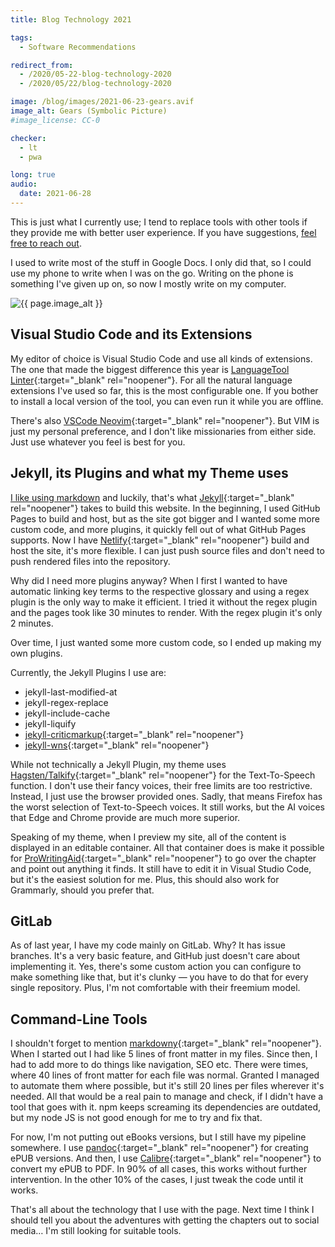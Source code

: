 ```yaml
---
title: Blog Technology 2021

tags:
  - Software Recommendations

redirect_from:
  - /2020/05-22-blog-technology-2020
  - /2020/05/22/blog-technology-2020

image: /blog/images/2021-06-23-gears.avif
image_alt: Gears (Symbolic Picture)
#image_license: CC-0

checker:
  - lt
  - pwa

long: true
audio:
  date: 2021-06-28
---
```

This is just what I currently use; I tend to replace tools with other tools if they provide me with better user experience.
If you have suggestions, [feel free to reach out](/contact/).

I used to write most of the stuff in Google Docs.
I only did that, so I could use my phone to write when I was on the go.
Writing on the phone is something I've given up on, so now I mostly write on my computer.
<!--more-->

<picture>
  <source srcset="{{ '/blog/images/xs/2021-06-23-gears.avif' | prepend: site.static_url | absolute_url }}" media="(max-width: 575.96px)" type="image/avif">
  <source srcset="{{ '/blog/images/xs/2021-06-23-gears.webp' | prepend: site.static_url | absolute_url }}" media="(max-width: 575.96px)" type="image/webp">
  <source srcset="{{ '/blog/images/xs/2021-06-23-gears.jpg' | prepend: site.static_url | absolute_url }}" media="(max-width: 575.96px)" type="image/jpeg">
  <source srcset="{{ '/blog/images/2021-06-23-gears.avif' | prepend: site.static_url | absolute_url }}" media="(min-width: 576px)" type="image/avif">
  <source srcset="{{ '/blog/images/2021-06-23-gears.webp' | prepend: site.static_url | absolute_url }}" media="(min-width: 576px)" type="image/webp">
  <source srcset="{{ '/blog/images/2021-06-23-gears.jpg' | prepend: site.static_url | absolute_url }}" media="(min-width: 576px)" type="image/jpeg">
  <img loading="lazy" class="my-2" src="{{ '/blog/images/2021-06-23-gears.webp' | prepend: site.static_url | absolute_url }}" alt="{{ page.image_alt }}" title="{{ page.image_alt }}">
</picture>

## Visual Studio Code and its Extensions

My editor of choice is Visual Studio Code and use all kinds of extensions.
The one that made the biggest difference this year is [LanguageTool Linter](https://marketplace.visualstudio.com/items?itemName=davidlday.languagetool-linter){:target="_blank" rel="noopener"}.
For all the natural language extensions I've used so far, this is the most configurable one.
If you bother to install a local version of the tool, you can even run it while you are offline.

There's also [VSCode Neovim](https://github.com/asvetliakov/vscode-neovim){:target="_blank" rel="noopener"}.
But VIM is just my personal preference, and I don't like missionaries from either side.
Just use whatever you feel is best for you.

## Jekyll, its Plugins and what my Theme uses

[I like using markdown](https://reki.wtf/blog/2019/12-22-what-i-hate-about-wysiwyg/) and luckily, that's what [Jekyll](https://jekyllrb.com/){:target="_blank" rel="noopener"} takes to build this website.
In the beginning, I used GitHub Pages to build and host, but as the site got bigger and I wanted some more custom code, and more plugins, it quickly fell out of what GitHub Pages supports.
Now I have [Netlify](https://www.netlify.com/){:target="_blank" rel="noopener"} build and host the site, it's more flexible.
I can just push source files and don't need to push rendered files into the repository.

Why did I need more plugins anyway?
When I first I wanted to have automatic linking key terms to the respective glossary and using a regex plugin is the only way to make it efficient.
I tried it without the regex plugin and the pages took like 30 minutes to render.
With the regex plugin it's only 2 minutes.

Over time, I just wanted some more custom code, so I ended up making my own plugins.

Currently, the Jekyll Plugins I use are:

- jekyll-last-modified-at
- jekyll-regex-replace
- jekyll-include-cache
- jekyll-liquify
- [jekyll-criticmarkup](https://gitlab.com/0xReki/jekyll-criticmarkup){:target="_blank" rel="noopener"}
- [jekyll-wns](https://gitlab.com/0xReki/jekyll-wns){:target="_blank" rel="noopener"}

While not technically a Jekyll Plugin, my theme uses [Hagsten/Talkify](https://github.com/Hagsten/Talkify){:target="_blank" rel="noopener"} for the Text-To-Speech function.
I don't use their fancy voices, their free limits are too restrictive.
Instead, I just use the browser provided ones.
Sadly, that means Firefox has the worst selection of Text-to-Speech voices.
It still works, but the AI voices that Edge and Chrome provide are much more superior.

Speaking of my theme, when I preview my site, all of the content is displayed in an editable container.
All that container does is make it possible for [ProWritingAid](https://prowritingaid.com/?afid=9599){:target="_blank" rel="noopener"} to go over the chapter and point out anything it finds.
It still have to edit it in Visual Studio Code, but it's the easiest solution for me.
Plus, this should also work for Grammarly, should you prefer that.

## GitLab

As of last year, I have my code mainly on GitLab.
Why? It has issue branches.
It's a very basic feature, and GitHub just doesn't care about implementing it.
Yes, there's some custom action you can configure to make something like that, but it's clunky — you have to do that for every single repository.
Plus, I'm not comfortable with their freemium model.

## Command-Line Tools

I shouldn't forget to mention [markdowny](https://www.npmjs.com/package/markdowny){:target="_blank" rel="noopener"}.
When I started out I had like 5 lines of front matter in my files.
Since then, I had to add more to do things like navigation, SEO etc.
There were times, where 40 lines of front matter for each file was normal.
Granted I managed to automate them where possible, but it's still 20 lines per files wherever it's needed.
All that would be a real pain to manage and check, if I didn't have a tool that goes with it.
npm keeps screaming its dependencies are outdated, but my node JS is not good enough for me to try and fix that.

For now, I'm not putting out eBooks versions, but I still have my pipeline somewhere.
I use [pandoc](https://pandoc.org/){:target="_blank" rel="noopener"} for creating ePUB versions.
And then, I use [Calibre](https://calibre-ebook.com/){:target="_blank" rel="noopener"} to convert my ePUB to PDF.
In 90% of all cases, this works without further intervention.
In the other 10% of the cases, I just tweak the code until it works.

That's all about the technology that I use with the page.
Next time I think I should tell you about the adventures with getting the chapters out to social media…
I'm still looking for suitable tools.

